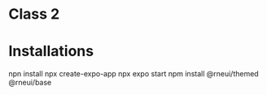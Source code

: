 # Class 2

# Installations

npn install
npx create-expo-app
npx expo start
npm install @rneui/themed @rneui/base
